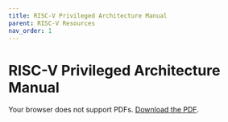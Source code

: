 ```yaml
---
title: RISC-V Privileged Architecture Manual
parent: RISC-V Resources
nav_order: 1
---
```


# RISC-V Privileged Architecture Manual

<object data="/assets/pdfs/riscv-privileged.pdf" type="application/pdf" width="100%" height="800px">
    <p>Your browser does not support PDFs. 
    <a href="/assets/pdfs/riscv-privileged.pdf">Download the PDF</a>.</p>
</object>

